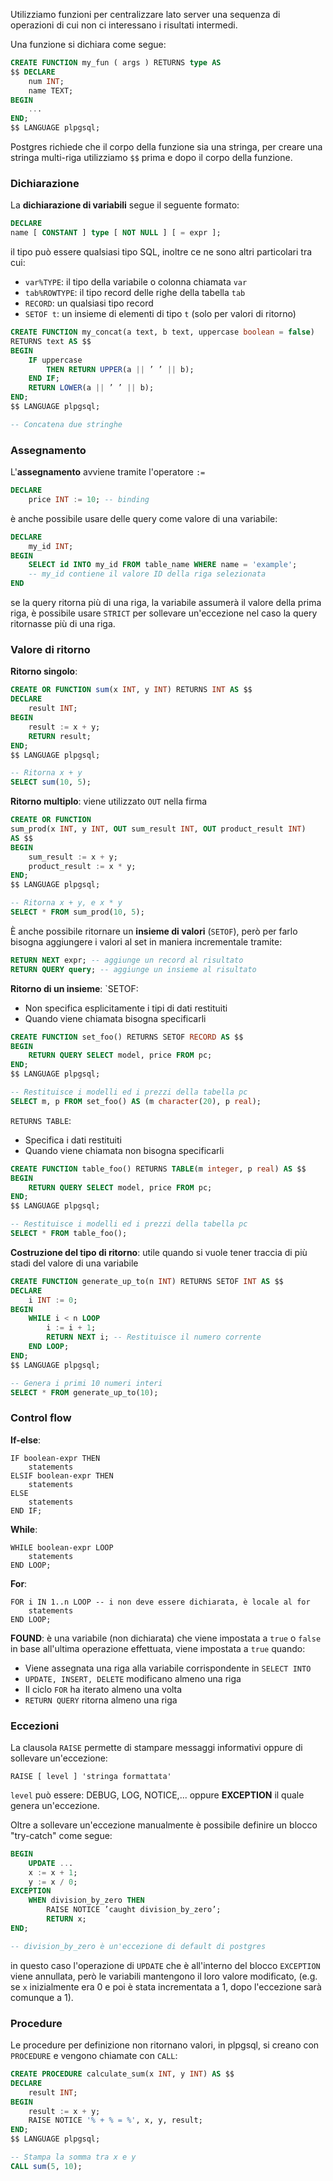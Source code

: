 Utilizziamo funzioni per centralizzare lato server una sequenza di operazioni di cui non ci interessano i risultati intermedi.

Una funzione si dichiara come segue:
```sql
CREATE FUNCTION my_fun ( args ) RETURNS type AS
$$ DECLARE
	num INT;
	name TEXT;
BEGIN
	...
END; 
$$ LANGUAGE plpgsql;
```

Postgres richiede che il corpo della funzione sia una stringa, per creare una stringa multi-riga utilizziamo `$$` prima e dopo il corpo della funzione.

### Dichiarazione
La **dichiarazione di variabili** segue il seguente formato:
```sql
DECLARE
name [ CONSTANT ] type [ NOT NULL ] [ = expr ];
```

il tipo può essere qualsiasi tipo SQL, inoltre ce ne sono altri particolari tra cui:
- `var%TYPE`: il tipo della variabile o colonna chiamata `var`
- `tab%ROWTYPE`: il tipo record delle righe della tabella `tab`
- `RECORD`: un qualsiasi tipo record
- `SETOF t`: un insieme di elementi di tipo `t` (solo per valori di ritorno)

```sql
CREATE FUNCTION my_concat(a text, b text, uppercase boolean = false)
RETURNS text AS $$
BEGIN
	IF uppercase
		THEN RETURN UPPER(a || ’ ’ || b);
	END IF;
	RETURN LOWER(a || ’ ’ || b);
END;
$$ LANGUAGE plpgsql;

-- Concatena due stringhe
```

### Assegnamento
L'**assegnamento** avviene tramite l'operatore `:=`
```sql
DECLARE
	price INT := 10; -- binding
```

è anche possibile usare delle query come valore di una variabile:
```sql
DECLARE
	my_id INT;
BEGIN
	SELECT id INTO my_id FROM table_name WHERE name = 'example';
	-- my_id contiene il valore ID della riga selezionata
END
```

se la query ritorna più di una riga, la variabile assumerà il valore della prima riga, è possibile usare `STRICT` per sollevare un'eccezione nel caso la query ritornasse più di una riga.

### Valore di ritorno

**Ritorno singolo**:
```sql
CREATE OR FUNCTION sum(x INT, y INT) RETURNS INT AS $$
DECLARE
    result INT;
BEGIN
    result := x + y;
    RETURN result;
END;
$$ LANGUAGE plpgsql;

-- Ritorna x + y
SELECT sum(10, 5);
```

**Ritorno multiplo**: viene utilizzato `OUT` nella firma
```sql
CREATE OR FUNCTION
sum_prod(x INT, y INT, OUT sum_result INT, OUT product_result INT)
AS $$
BEGIN
    sum_result := x + y;
    product_result := x * y;
END;
$$ LANGUAGE plpgsql;

-- Ritorna x + y, e x * y
SELECT * FROM sum_prod(10, 5);
```


È anche possibile ritornare un **insieme di valori** (`SETOF`), però per farlo bisogna aggiungere i valori al set in maniera incrementale tramite:
```sql
RETURN NEXT expr; -- aggiunge un record al risultato
RETURN QUERY query; -- aggiunge un insieme al risultato
```

**Ritorno di un insieme**:
`SETOF:
- Non specifica esplicitamente i tipi di dati restituiti
- Quando viene chiamata bisogna specificarli
```sql
CREATE FUNCTION set_foo() RETURNS SETOF RECORD AS $$
BEGIN
	RETURN QUERY SELECT model, price FROM pc;
END;
$$ LANGUAGE plpgsql;

-- Restituisce i modelli ed i prezzi della tabella pc
SELECT m, p FROM set_foo() AS (m character(20), p real);
```

`RETURNS TABLE`:
- Specifica i dati restituiti
- Quando viene chiamata non bisogna specificarli
```sql
CREATE FUNCTION table_foo() RETURNS TABLE(m integer, p real) AS $$
BEGIN
	RETURN QUERY SELECT model, price FROM pc;
END;
$$ LANGUAGE plpgsql;

-- Restituisce i modelli ed i prezzi della tabella pc
SELECT * FROM table_foo();
```

**Costruzione del tipo di ritorno**: utile quando si vuole tener traccia di più stadi del valore di una variabile
```sql
CREATE FUNCTION generate_up_to(n INT) RETURNS SETOF INT AS $$
DECLARE
    i INT := 0;
BEGIN
    WHILE i < n LOOP
        i := i + 1;
        RETURN NEXT i; -- Restituisce il numero corrente
    END LOOP;
END;
$$ LANGUAGE plpgsql;

-- Genera i primi 10 numeri interi
SELECT * FROM generate_up_to(10);
```

### Control flow
**If-else**:
```
IF boolean-expr THEN
	statements
ELSIF boolean-expr THEN
	statements
ELSE
	statements
END IF;
```

**While**:
```
WHILE boolean-expr LOOP
	statements
END LOOP;
```

**For**:
```
FOR i IN 1..n LOOP -- i non deve essere dichiarata, è locale al for
	statements
END LOOP;
```

**FOUND**: è una variabile (non dichiarata) che viene impostata a `true` o `false` in base all'ultima operazione effettuata, viene impostata a `true` quando:
- Viene assegnata una riga alla variabile corrispondente in `SELECT INTO`
- `UPDATE, INSERT, DELETE` modificano almeno una riga
- Il ciclo `FOR` ha iterato almeno una volta
- `RETURN QUERY` ritorna almeno una riga

### Eccezioni
La clausola `RAISE` permette di stampare messaggi informativi oppure di sollevare un'eccezione:
```
RAISE [ level ] 'stringa formattata'
```

`level` può essere: DEBUG, LOG, NOTICE,... oppure **EXCEPTION** il quale genera un'eccezione.

Oltre a sollevare un'eccezione manualmente è possibile definire un blocco "try-catch" come segue:
```sql
BEGIN
	UPDATE ...
	x := x + 1;
	y := x / 0;
EXCEPTION
	WHEN division_by_zero THEN
		RAISE NOTICE ’caught division_by_zero’;
		RETURN x;
END;

-- division_by_zero è un'eccezione di default di postgres
```

in questo caso l'operazione di `UPDATE` che è all'interno del blocco `EXCEPTION` viene annullata, però le variabili mantengono il loro valore modificato, (e.g. se `x` inizialmente era 0 e poi è stata incrementata a 1, dopo l'eccezione sarà comunque a 1).

### Procedure
Le procedure per definizione non ritornano valori, in plpgsql, si creano con `PROCEDURE` e vengono chiamate con `CALL`:
```sql
CREATE PROCEDURE calculate_sum(x INT, y INT) AS $$
DECLARE
    result INT;
BEGIN
    result := x + y;
    RAISE NOTICE '% + % = %', x, y, result;
END;
$$ LANGUAGE plpgsql;

-- Stampa la somma tra x e y
CALL sum(5, 10);
```

